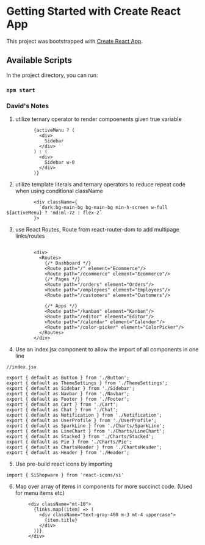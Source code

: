 # Getting Started with Create React App

This project was bootstrapped with [Create React App](https://github.com/facebook/create-react-app).

## Available Scripts

In the project directory, you can run:

### `npm start`

### David's Notes

1. utilize ternary operator to render compoenents given true variable
```
          {activeMenu ? (
            <div>
              Sidebar
            </div>
          ) : (
            <div>
              Sidebar w-0
            </div>
          )}
```

2. utilize template literals and ternary operators to reduce repeat code when using conditional className

```
          <div className={ 
            `dark:bg-main-bg bg-main-bg min-h-screen w-full ${activeMenu} ? 'md:ml-72 : flex-2`
          }>
```

3. use React Routes, Route from react-router-dom to add multipage links/routes

```

          <div>
            <Routes>
              {/* Dashboard */}
              <Route path="/" element="Ecommerce"/>
              <Route path="/ecommerce" element="Ecommerce"/>
              {/* Pages */}
              <Route path="/orders" element="Orders"/>
              <Route path="/employees" element="Employees"/>
              <Route path="/customers" element="Customers"/>

              {/* Apps */}
              <Route path="/kanban" element="Kanban"/>
              <Route path="/editor" element="Editor"/>
              <Route path="/calendar" element="Calender"/>
              <Route path="/color-picker" element="ColorPicker"/>
            </Routes>
          </div>

```

4. Use an index.jsx component to allow the import of all components in one line

```
//index.jsx

export { default as Button } from './Button';
export { default as ThemeSettings } from './ThemeSettings';
export { default as Sidebar } from './Sidebar';
export { default as Navbar } from './Navbar';
export { default as Footer } from './Footer';
export { default as Cart } from './Cart';
export { default as Chat } from './Chat';
export { default as Notification } from './Notification';
export { default as UserProfile } from './UserProfile';
export { default as SparkLine } from './Charts/SparkLine';
export { default as LineChart } from './Charts/LineChart';
export { default as Stacked } from './Charts/Stacked';
export { default as Pie } from './Charts/Pie';
export { default as ChartsHeader } from './ChartsHeader';
export { default as Header } from './Header';

```

5. Use pre-build react icons by importing
```
import { SiShopware } from 'react-icons/si'

```

6. Map over array of items in components for more succinct code. (Used for menu items etc)

```
        <div className="mt-10">
          {links.map((item) => (
            <div className="text-gray-400 m-3 mt-4 uppercase">
              {item.title}
            </div>
          ))}
        </div>
```